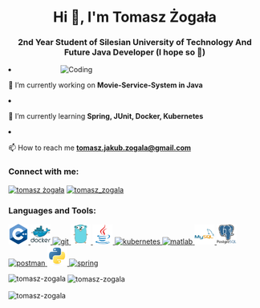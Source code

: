 <h1 align="center">Hi 👋, I'm Tomasz Żogała</h1>
<h3 align="center">2nd Year Student of Silesian University of Technology And Future Java Developer (I hope so 🤞)</h3>
<img align = "right" alt = "Coding" width="400" src="https://media.licdn.com/dms/image/C5612AQG7GnrlpoBG9w/article-cover_image-shrink_600_2000/0/1594835668489?e=2147483647&v=beta&t=mF86lNdLR5b2TX-ozWUatJ3PEXVJdB2HuraH3nIr5Ww"

- 🔭 I’m currently working on **Movie-Service-System in Java**

- 🌱 I’m currently learning **Spring, JUnit, Docker, Kubernetes**

- 📫 How to reach me **tomasz.jakub.zogala@gmail.com**

<h3 align="left">Connect with me:</h3>
<p align="left">
<a href="https://linkedin.com/in/tomasz żogała" target="blank"><img align="center" src="https://raw.githubusercontent.com/rahuldkjain/github-profile-readme-generator/master/src/images/icons/Social/linked-in-alt.svg" alt="tomasz żogała" height="30" width="40" /></a>
<a href="https://www.hackerrank.com/tomasz_zogala" target="blank"><img align="center" src="https://raw.githubusercontent.com/rahuldkjain/github-profile-readme-generator/master/src/images/icons/Social/hackerrank.svg" alt="tomasz_zogala" height="30" width="40" /></a>

<h3 align="left">Languages and Tools:</h3>
<p align="left"> <a href="https://www.w3schools.com/cpp/" target="_blank" rel="noreferrer"> <img src="https://raw.githubusercontent.com/devicons/devicon/master/icons/cplusplus/cplusplus-original.svg" alt="cplusplus" width="40" height="40"/> </a> <a href="https://www.docker.com/" target="_blank" rel="noreferrer"> <img src="https://raw.githubusercontent.com/devicons/devicon/master/icons/docker/docker-original-wordmark.svg" alt="docker" width="40" height="40"/> </a> <a href="https://git-scm.com/" target="_blank" rel="noreferrer"> <img src="https://www.vectorlogo.zone/logos/git-scm/git-scm-icon.svg" alt="git" width="40" height="40"/> </a> <a href="https://golang.org" target="_blank" rel="noreferrer"> <img src="https://raw.githubusercontent.com/devicons/devicon/master/icons/go/go-original.svg" alt="go" width="40" height="40"/> </a> <a href="https://www.java.com" target="_blank" rel="noreferrer"> <img src="https://raw.githubusercontent.com/devicons/devicon/master/icons/java/java-original.svg" alt="java" width="40" height="40"/> </a> <a href="https://kubernetes.io" target="_blank" rel="noreferrer"> <img src="https://www.vectorlogo.zone/logos/kubernetes/kubernetes-icon.svg" alt="kubernetes" width="40" height="40"/> </a> <a href="https://www.mathworks.com/" target="_blank" rel="noreferrer"> <img src="https://upload.wikimedia.org/wikipedia/commons/2/21/Matlab_Logo.png" alt="matlab" width="40" height="40"/> </a> <a href="https://www.mysql.com/" target="_blank" rel="noreferrer"> <img src="https://raw.githubusercontent.com/devicons/devicon/master/icons/mysql/mysql-original-wordmark.svg" alt="mysql" width="40" height="40"/> </a> <a href="https://www.postgresql.org" target="_blank" rel="noreferrer"> <img src="https://raw.githubusercontent.com/devicons/devicon/master/icons/postgresql/postgresql-original-wordmark.svg" alt="postgresql" width="40" height="40"/> </a> <a href="https://postman.com" target="_blank" rel="noreferrer"> <img src="https://www.vectorlogo.zone/logos/getpostman/getpostman-icon.svg" alt="postman" width="40" height="40"/> </a> <a href="https://www.python.org" target="_blank" rel="noreferrer"> <img src="https://raw.githubusercontent.com/devicons/devicon/master/icons/python/python-original.svg" alt="python" width="40" height="40"/> </a> <a href="https://spring.io/" target="_blank" rel="noreferrer"> <img src="https://www.vectorlogo.zone/logos/springio/springio-icon.svg" alt="spring" width="40" height="40"/> </a> </p>

<p><img align="left" src="https://github-readme-stats.vercel.app/api/top-langs?username=tomasz-zogala&show_icons=true&theme=dracula&locale=en&layout=compact" alt="tomasz-zogala" /></p>

<p>&nbsp;<img align="center" src="https://github-readme-stats.vercel.app/api?username=tomasz-zogala&show_icons=true&theme=dracula&locale=en" alt="tomasz-zogala" /></p>

<p><img align="center" src="https://github-readme-streak-stats.herokuapp.com/?user=tomasz-zogala&theme=dark" alt="tomasz-zogala" /></p>
